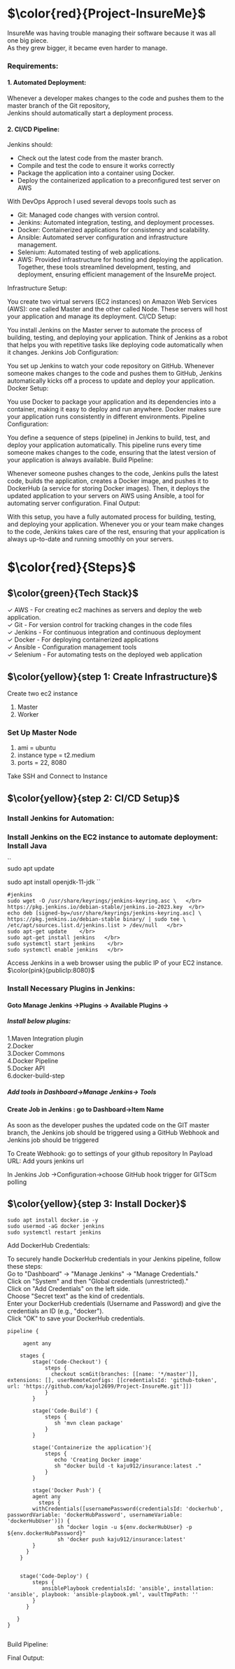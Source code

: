  #  $\color{red}{Project-InsureMe}$
 

InsureMe was having trouble managing their software because it was all one big piece. </br>
As they grew bigger, it became even harder to manage. <br>

### Requirements:

#### 1. Automated Deployment:</br>
Whenever a developer makes changes to the code and pushes them to the master branch of the Git repository, </br>
Jenkins should automatically start a deployment process.
</br>
#### 2. CI/CD Pipeline: </br>
Jenkins should: </br>

* Check out the latest code from the master branch.
* Compile and test the code to ensure it works correctly
* Package the application into a container using Docker.
* Deploy the containerized application to a preconfigured test server on AWS

With DevOps Approch I used several devops tools such as  <br>

- Git: Managed code changes with version control. </br>
- Jenkins: Automated integration, testing, and deployment processes. </br>
- Docker: Containerized applications for consistency and scalability. </br>
- Ansible: Automated server configuration and infrastructure management. </br>
- Selenium: Automated testing of web applications. </br>
- AWS: Provided infrastructure for hosting and deploying the application. </br>
 Together, these tools streamlined development, testing, and deployment, ensuring efficient management of the InsureMe project. </br>


Infrastructure Setup:

You create two virtual servers (EC2 instances) on Amazon Web Services (AWS): one called Master and the other called Node.
These servers will host your application and manage its deployment.
CI/CD Setup:

You install Jenkins on the Master server to automate the process of building, testing, and deploying your application.
Think of Jenkins as a robot that helps you with repetitive tasks like deploying code automatically when it changes.
Jenkins Job Configuration:

You set up Jenkins to watch your code repository on GitHub.
Whenever someone makes changes to the code and pushes them to GitHub, Jenkins automatically kicks off a process to update and deploy your application.
Docker Setup:

You use Docker to package your application and its dependencies into a container, making it easy to deploy and run anywhere.
Docker makes sure your application runs consistently in different environments.
Pipeline Configuration:

You define a sequence of steps (pipeline) in Jenkins to build, test, and deploy your application automatically.
This pipeline runs every time someone makes changes to the code, ensuring that the latest version of your application is always available.
Build Pipeline:

Whenever someone pushes changes to the code, Jenkins pulls the latest code, builds the application, creates a Docker image, and pushes it to DockerHub (a service for storing Docker images).
Then, it deploys the updated application to your servers on AWS using Ansible, a tool for automating server configuration.
Final Output:

With this setup, you have a fully automated process for building, testing, and deploying your application.
Whenever you or your team make changes to the code, Jenkins takes care of the rest, ensuring that your application is always up-to-date and running smoothly on your servers.

# $\color{red}{Steps}$
## $\color{green}{Tech Stack}$
✓ AWS - For creating ec2 machines as servers and deploy the web application. </br>
✓ Git - For version control for tracking changes in the code files </br>
✓ Jenkins - For continuous integration and continuous deployment  </br>
✓ Docker - For deploying containerized applications </br>
✓ Ansible - Configuration management tools  </br>
✓ Selenium - For automating tests on the deployed web application </br>

## $\color{yellow}{step 1: Create Infrastructure}$
Create two ec2 instance 
1. Master
2. Worker 
### Set Up Master Node
1. ami = ubuntu
2. instance type = t2.medium
3. ports =  22, 8080
   
Take SSH and Connect to Instance
## $\color{yellow}{step 2: CI/CD Setup}$

### Install Jenkins for Automation:
### Install Jenkins on the EC2 instance to automate deployment: Install Java
`` 	
sudo apt update 

sudo apt install  openjdk-11-jdk
``


````
#jenkins
sudo wget -O /usr/share/keyrings/jenkins-keyring.asc \   </br>
https://pkg.jenkins.io/debian-stable/jenkins.io-2023.key  </br>
echo deb [signed-by=/usr/share/keyrings/jenkins-keyring.asc] \
https://pkg.jenkins.io/debian-stable binary/ | sudo tee \
/etc/apt/sources.list.d/jenkins.list > /dev/null   </br>
sudo apt-get update    </br>
sudo apt-get install jenkins   </br>
sudo systemctl start jenkins    </br>
sudo systemctl enable jenkins   </br>
````

Access Jenkins in a web browser using the public IP of your EC2 instance.
$\color{pink}{publicIp:8080}$


### Install Necessary Plugins in Jenkins:

#### Goto Manage Jenkins →Plugins → Available Plugins →

##### Install below plugins:
1.Maven Integration plugin  </br>
2.Docker  </br>
3.Docker Commons  </br>
4.Docker Pipeline  </br>
5.Docker API  </br>
6.docker-build-step  </br>

##### Add tools in  Dashboard->Manage Jenkins-> Tools


#### Create Job in Jenkins : go to Dashboard->Item Name


As soon as the developer pushes the updated code on the GIT master branch, the Jenkins job should be triggered using a GitHub Webhook and Jenkins job should be triggered

To Create Webhook: go to settings of your github repository 
In Payload URL: Add yours jenkins url

In Jenkins Job ->Configuration->choose GitHub hook trigger for GITScm polling


## $\color{yellow}{step 3: Install  Docker}$
````
sudo apt install docker.io -y
sudo usermod -aG docker jenkins
sudo systemctl restart jenkins
````
Add DockerHub Credentials:

To securely handle DockerHub credentials in your Jenkins pipeline, follow these steps: </br>
Go to "Dashboard" → "Manage Jenkins" → "Manage Credentials." </br>
Click on "System" and then "Global credentials (unrestricted)."  </br>
Click on "Add Credentials" on the left side.    </br>
Choose "Secret text" as the kind of credentials.  </br>
Enter your DockerHub credentials (Username and Password) and give the credentials an ID (e.g., "docker"). </br>
Click "OK" to save your DockerHub credentials. </br>

````
pipeline {
    
     agent any

    stages {
        stage('Code-Checkout') {
            steps {
              checkout scmGit(branches: [[name: '*/master']], extensions: [], userRemoteConfigs: [[credentialsId: 'github-token', url: 'https://github.com/kajol2699/Project-InsureMe.git']])
            }
        }
        
        stage('Code-Build') {
            steps {
               sh 'mvn clean package'
            }
        }
        
        stage('Containerize the application'){
            steps { 
               echo 'Creating Docker image'
               sh "docker build -t kaju912/insurance:latest ."
            }
        }
        
        stage('Docker Push') {
    	agent any
          steps {
       	withCredentials([usernamePassword(credentialsId: 'dockerhub', passwordVariable: 'dockerHubPassword', usernameVariable: 'dockerHubUser')]) {
            	sh "docker login -u ${env.dockerHubUser} -p ${env.dockerHubPassword}"
                sh 'docker push kaju912/insurance:latest'
        }
      }
    }
    
      
    stage('Code-Deploy') {
        steps {
           ansiblePlaybook credentialsId: 'ansible', installation: 'ansible', playbook: 'ansible-playbook.yml', vaultTmpPath: ''       
        }
      }
    
   }
}


````

Build Pipeline:




Final Output:

